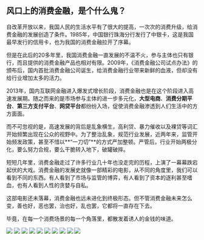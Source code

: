 ## 风口上的消费金融，是个什么鬼？
自改革开放以来，我国人民的生活水平有了很大的提高，一次次的消费升级，给消费金融的发展创造了条件。1985年，中国银行珠海分行发行了中银卡，这是我国最早发行的信用卡，也为我国的消费金融拉开了序幕。

但是在此后的20多年里，我国消费金融一直发展的不温不火，参与主体也只有银行，而且提供的消费金融产品也相对有限。2009年，《消费金融公司试点办法》的颁布后，国内首批消费金融公司诞生，给消费金融行业带来新鲜的血液，但却没有给行业增加太多的活力。

2013年，国内互联网金融进入爆发式增长阶段，消费金融也是在这个阶段进入高速发展期。随之而来的是市场参与主体的进一步多元化，**大型电商**、**消费分期平台**、**第三方支付平台**、**网贷平台**都纷纷入场，促使消费金融渗透到人们生活中的方方面面。

而不可忽视的是，高速发展的背后是乱象横生，高利贷、暴力催收以及裸贷等词汇开始频繁出现在公众的视野中。为了整治乱象，规范行业发展，近两年来，监管开始频发政策，甚至不惜以**“一刀切”**的方式严加整顿。严管后，行业开始两极分化，要么努力合规，要么干脆转入地下，破罐破摔。

短短几年里，消费金融走过了许多行业几十年也没走完的历程，上演了一幕幕跌宕起伏的大戏。消费金融的发展史就像一部精彩的电影，从不同的角度里，我们可以看到不同的东西。有人看到了市场与监管的博弈，有人看到了资本的逐利甚至嗜血，也有人看到人性的贪婪与自私。

这部电影还未落幕，消费金融也远未进化到终极形态。但不管消费金融未来怎么变，善也好，恶也罢，治也好，乱也罢，它都将一直存在下去。

毕竟，在每一个消费场景的每一个角落里，都散发着诱人的金钱的味道。

![](https://mmbiz.qpic.cn/mmbiz_png/aPicPfibia02gOrj8C0Ph76fOR9gC3nY8SiaU1YF9ic8QAguA134wEOs1qTvoCiaNEEia8uxibC4aqw6vBLxKsXjLDX3fw/640?wx_fmt=png&tp=webp&wxfrom=5&wx_lazy=1&wx_co=1)
![](https://mmbiz.qpic.cn/mmbiz_png/aPicPfibia02gOrj8C0Ph76fOR9gC3nY8SiaDY0iaky4R9hctzCicZYtoCkZOriaxcQOZiazCJnw0SFkc8oLVAGHoy1wqQ/640?wx_fmt=png&tp=webp&wxfrom=5&wx_lazy=1&wx_co=1)
![](https://mmbiz.qpic.cn/mmbiz_png/aPicPfibia02gOrj8C0Ph76fOR9gC3nY8Sia4ibAKRu0X11ZL20wQ4HYwzqKcbugLhzLHRJHRWc78cLZKmGzEgGHWGA/640?wx_fmt=png&tp=webp&wxfrom=5&wx_lazy=1&wx_co=1)
![](https://mmbiz.qpic.cn/mmbiz_png/aPicPfibia02gOrj8C0Ph76fOR9gC3nY8Sia74Kn6vVzswBJm8qiadgab3mvDWCFP5oAiadIDE2Tv1mKiaEQpGomm0YbA/640?wx_fmt=png&tp=webp&wxfrom=5&wx_lazy=1&wx_co=1)
![](https://mmbiz.qpic.cn/mmbiz_png/aPicPfibia02gOrj8C0Ph76fOR9gC3nY8SiaJVTWNpmJSArdc8VbA8enHYGuFz4CZJcpFsVbhvmuyMeD6oBxoMPr2g/640?wx_fmt=png&tp=webp&wxfrom=5&wx_lazy=1&wx_co=1)
![](https://mmbiz.qpic.cn/mmbiz_png/aPicPfibia02gOrj8C0Ph76fOR9gC3nY8SiaLlvqQG9jQaYDq8CVcsiaZP4aRFsKhdybn290g31SdhyN0zR01SSKPMA/640?wx_fmt=png&tp=webp&wxfrom=5&wx_lazy=1&wx_co=1)
![](https://mmbiz.qpic.cn/mmbiz_png/aPicPfibia02gOrj8C0Ph76fOR9gC3nY8SiaHNhZS3G57I7En0icGmP3sspgB7wg8uXC7xYd4REyU2YYHvKv9cstdCw/640?wx_fmt=png&tp=webp&wxfrom=5&wx_lazy=1&wx_co=1)
![](https://mmbiz.qpic.cn/mmbiz_png/aPicPfibia02gOrj8C0Ph76fOR9gC3nY8SiaB2gbbhZQaKiasYbUNEz9tI9U6zbhupxVCiaEeicA9KibRx2LRQSqCp2ia4g/640?wx_fmt=png&tp=webp&wxfrom=5&wx_lazy=1&wx_co=1)
![](https://mmbiz.qpic.cn/mmbiz_png/aPicPfibia02gOrj8C0Ph76fOR9gC3nY8SiaMQ8aSR4G9A32CcibAgiabSUXKXdBPicZDlWRJliaYoeIMgyHjcBnh81mRQ/640?wx_fmt=png&tp=webp&wxfrom=5&wx_lazy=1&wx_co=1)
![](https://mmbiz.qpic.cn/mmbiz_png/aPicPfibia02gOrj8C0Ph76fOR9gC3nY8SiaQxzem11Y4fV3ibOl2ctVz2bIgcRGEDJhbia9VysQHywSsvoic9YNHgmicw/640?wx_fmt=png&tp=webp&wxfrom=5&wx_lazy=1&wx_co=1)
